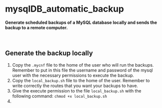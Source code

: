 # mysqlDB_automatic_backup
**Generate scheduled backups of a MySQL database locally and sends the backup to a remote computer.**
<br>
<br>
<br>
## Generate the backup locally
1. Copy the `.mycnf` file to the home of the user who will run the backups. Remember to put in this file the username and password of the mysql user with the necessary permissions to execute the backup.
2. Copy the `local_backup.sh` file to the home of the user. Remember to write correctly the routes that you want your backups to have.
3. Give the execute permission to the file `local_backup.sh` with the following command: `chmod +x local_backup.sh`
4. 
